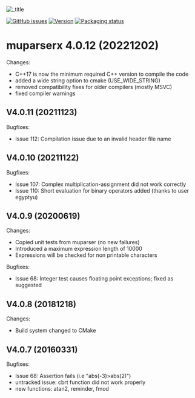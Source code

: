 ![_title](https://user-images.githubusercontent.com/2202567/196066131-a421b3c0-20e0-46e7-88ee-15ae29b215cd.jpg)

[![GitHub issues](https://img.shields.io/github/issues/beltoforion/muparserx.svg?maxAge=360)](https://github.com/beltoforion/muparserx/issues)
[![Version](https://img.shields.io/github/release/beltoforion/muparserx.svg?maxAge=360)](https://github.com/beltoforion/muparserx/blob/master/CHANGELOG)
[![Packaging status](https://repology.org/badge/tiny-repos/muparserx.svg)](https://repology.org/project/muparserx/versions)
<!-- [![License](https://img.shields.io/github/license/beltoforion/muparserx.svg?maxAge=360000)](https://github.com/beltoforion/muparserx/blob/master/License.md) -->

muparserx 4.0.12 (20221202)
===========================

Changes:
  - C++17 is now the minimum required C++ version to compile the code
  - added a wide string option to cmake (USE_WIDE_STRING)
  - removed compatibility fixes for older compilers (mostly MSVC)
  - fixed compiler warnings 

V4.0.11 (20211123)
-----------------
Bugfixes:
  - Issue 112:  Compilation issue due to an invalid header file name
 
V4.0.10 (20211122)
-----------------
Bugfixes:
  - Issue 107:  Complex multiplication-assignment did not work correctly
  - Issue 110:  Short evaluation for binary operators added (thanks to user egyptyu)
  
V4.0.9 (20200619)
-----------------
Changes:
  - Copied unit tests from muparser (no new failures)
  - Introduced a maximum expression length of 10000
  - Expressions will be checked for non printable characters
  
Bugfixes:
  - Issue 68: 	Integer test causes floating point exceptions; fixed as suggested

V4.0.8 (20181218)
-----------------
Changes:
  - Build system changed to CMake

V4.0.7 (20160331)
-----------------
Bugfixes:
  - Issue 68: 	Assertion fails (i.e "abs(-3)>abs(2)")
  - untracked issue: cbrt function did not work properly
  - new functions: atan2, reminder, fmod


